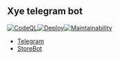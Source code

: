## Xye telegram bot

[![CodeQL](https://github.com/m-messiah/xye-bot/actions/workflows/codeql-analysis.yml/badge.svg)](https://github.com/m-messiah/xye-bot/actions/workflows/codeql-analysis.yml)[![Deploy](https://github.com/m-messiah/xye-bot/actions/workflows/gcloud-deploy.yml/badge.svg)](https://github.com/m-messiah/xye-bot/actions/workflows/gcloud-deploy.yml)[![Maintainability](https://api.codeclimate.com/v1/badges/527e1fba773b9f9e0765/maintainability)](https://codeclimate.com/github/m-messiah/xye-bot/maintainability)

+   [Telegram](https://telegram.me/xye_bot)
+   [StoreBot](https://storebot.me/bot/xye_bot)

